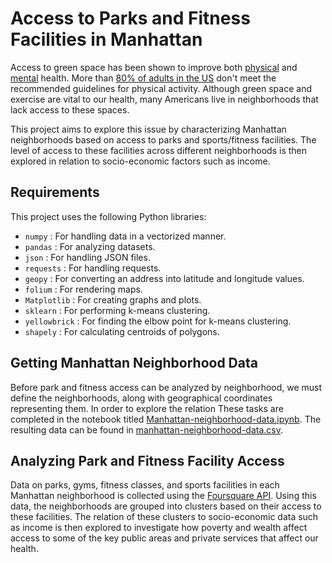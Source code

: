# Access to Parks and Fitness Facilities in Manhattan

Access to green space has been shown to improve both [physical](https://www.ncbi.nlm.nih.gov/pmc/articles/PMC3444752/) and [mental](https://www.pnas.org/content/116/11/5188) health. More than [80% of adults in the US](https://www.hhs.gov/fitness/resource-center/facts-and-statistics/index.html) don't meet the recommended guidelines for physical activity. Although green space and exercise are vital to our health, many Americans live in neighborhoods that lack access to these spaces.

This project aims to explore this issue by characterizing Manhattan neighborhoods based on access to parks and sports/fitness facilities. The level of access to these facilities across different neighborhoods is then explored in relation to socio-economic factors such as income.

## Requirements
This project uses the following Python libraries:
* `numpy` : For handling data in a vectorized manner.
* `pandas` : For analyzing datasets.
* `json` : For handling JSON files.
* `requests` : For handling requests.
* `geopy` : For converting an address into latitude and longitude values.
* `folium` : For rendering maps.
* `Matplotlib` : For creating graphs and plots.
* `sklearn` : For performing k-means clustering.
* `yellowbrick` : For finding the elbow point for k-means clustering.
* `shapely` : For calculating centroids of polygons.

## Getting Manhattan Neighborhood Data
Before park and fitness access can be analyzed by neighborhood, we must define the neighborhoods, along with geographical coordinates representing them. In order to explore the relation These tasks are completed in the notebook titled [Manhattan-neighborhood-data.ipynb](https://github.com/racinenassau/mahattan-park-and-fitness-access/blob/master/Manhattan-neighborhood-data.ipynb). The resulting data can be found in [manhattan-neighborhood-data.csv](https://github.com/racinenassau/mahattan-park-and-fitness-access/manhattan-neighborhood-data.csv).

## Analyzing Park and Fitness Facility Access
Data on parks, gyms, fitness classes, and sports facilities in each Manhattan neighborhood is collected using the [Foursquare API](https://developer.foursquare.com/). Using this data, the neighborhoods are grouped into clusters based on their access to these facilities. The relation of these clusters to socio-economic data such as income is then explored to investigate how poverty and wealth affect access to some of the key public areas and private services that affect our health.
